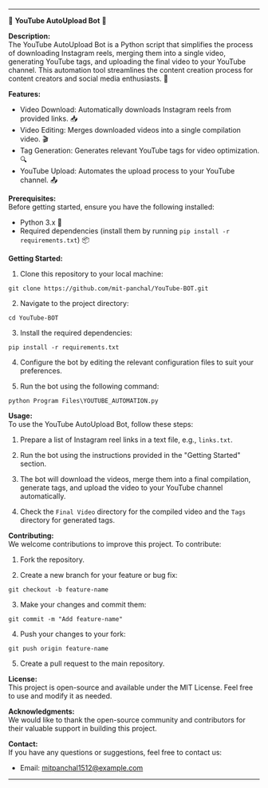 
---

🚀 **YouTube AutoUpload Bot** 🎥

**Description:**  
The YouTube AutoUpload Bot is a Python script that simplifies the process of downloading Instagram reels, merging them into a single video, generating YouTube tags, and uploading the final video to your YouTube channel. This automation tool streamlines the content creation process for content creators and social media enthusiasts. 🤖

**Features:**  
- Video Download: Automatically downloads Instagram reels from provided links. 📥
- Video Editing: Merges downloaded videos into a single compilation video. 🎬
- Tag Generation: Generates relevant YouTube tags for video optimization. 🔍
- YouTube Upload: Automates the upload process to your YouTube channel. 📤

**Prerequisites:**  
Before getting started, ensure you have the following installed:

- Python 3.x 🐍
- Required dependencies (install them by running `pip install -r requirements.txt`) 📦

**Getting Started:**

1. Clone this repository to your local machine:

```shell
git clone https://github.com/mit-panchal/YouTube-BOT.git
```

2. Navigate to the project directory:

```shell
cd YouTube-BOT
```

3. Install the required dependencies:

```shell
pip install -r requirements.txt
```

4. Configure the bot by editing the relevant configuration files to suit your preferences.

5. Run the bot using the following command:

```shell
python Program Files\YOUTUBE_AUTOMATION.py
```

**Usage:**  
To use the YouTube AutoUpload Bot, follow these steps:

1. Prepare a list of Instagram reel links in a text file, e.g., `links.txt`.

2. Run the bot using the instructions provided in the "Getting Started" section.

3. The bot will download the videos, merge them into a final compilation, generate tags, and upload the video to your YouTube channel automatically.

4. Check the `Final Video` directory for the compiled video and the `Tags` directory for generated tags.

**Contributing:**  
We welcome contributions to improve this project. To contribute:

1. Fork the repository.

2. Create a new branch for your feature or bug fix:

```shell
git checkout -b feature-name
```

3. Make your changes and commit them:

```shell
git commit -m "Add feature-name"
```

4. Push your changes to your fork:

```shell
git push origin feature-name
```

5. Create a pull request to the main repository.

**License:**  
This project is open-source and available under the MIT License. Feel free to use and modify it as needed.

**Acknowledgments:**  
We would like to thank the open-source community and contributors for their valuable support in building this project.

**Contact:**  
If you have any questions or suggestions, feel free to contact us:

- Email: mitpanchal1512@example.com

---
